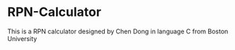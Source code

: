 # RPN-Calculator
This is a RPN calculator designed by Chen Dong in language C from Boston University
